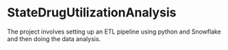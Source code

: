 # StateDrugUtilizationAnalysis
The project involves setting up an ETL pipeline using python and Snowflake and then doing the data analysis.
